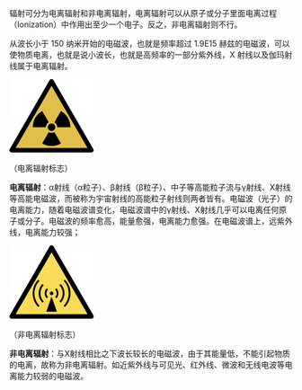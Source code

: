
辐射可分为电离辐射和非电离辐射，电离辐射可以从原子或分子里面电离过程（Ionization）中作用出至少一个电子。反之，非电离辐射则不行。

从波长小于 150 纳米开始的电磁波，也就是频率超过 1.9E15 赫兹的电磁波，可以使物质电离，也就是说小波长，也就是高频率的一部分紫外线，X 射线以及伽玛射线属于电离辐射。

![](assets/电离辐射与非电离辐射/image-20230521225502447.png)

（电离辐射标志）

**电离辐射**：α射线（α粒子）、β射线（β粒子）、中子等高能粒子流与γ射线、X射线等高能电磁波，而被称为宇宙射线的高能粒子射线则两者皆有。电磁波（光子）的电离能力，随着电磁波谱变化，电磁波谱中的γ射线、X射线几乎可以电离任何原子或分子。电磁波的频率愈高，能量愈强，电离能力愈强。在电磁波谱上，远紫外线，电离能力较强；

![](assets/电离辐射与非电离辐射/image-20230521225553641.png)

（非电离辐射标志）

**非电离辐射**：与X射线相比之下波长较长的电磁波，由于其能量低，不能引起物质的电离，故称为非电离辐射。如近紫外线与可见光、红外线、微波和无线电波等电离能力较弱的电磁波。
